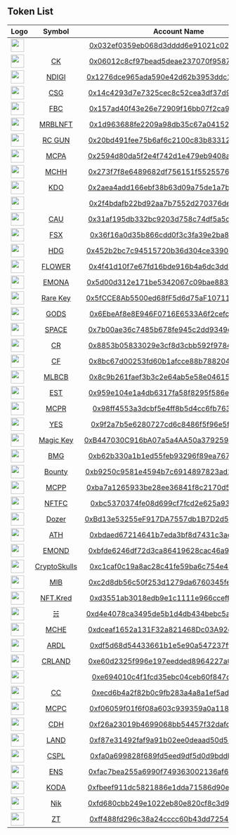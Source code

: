 ## Token List
<!-- token_list_start -->
|   Logo    | Symbol      | Account Name |
| ----------- |:------------:|:------------:|
|  <img src="https://etherscan.io/images/main/empty-token.png" width=30 />  | [](https://github.com/eager7/eth_tokens/blob/master/tokens/0x032ef0359eb068d3dddd6e91021c02f397afce5a/token.json) | [0x032ef0359eb068d3dddd6e91021c02f397afce5a](https://etherscan.io/address/0x032ef0359eb068d3dddd6e91021c02f397afce5a) |
|  <img src="https://etherscan.io/token/images/cryptokitties_28.png?v=1" width=30 />  | [CK](https://github.com/eager7/eth_tokens/blob/master/tokens/0x06012c8cf97bead5deae237070f9587f8e7a266d/token.json) | [0x06012c8cf97bead5deae237070f9587f8e7a266d](https://etherscan.io/address/0x06012c8cf97bead5deae237070f9587f8e7a266d) |
|  <img src="https://etherscan.io/token/images/neon_28.png" width=30 />  | [NDIGI](https://github.com/eager7/eth_tokens/blob/master/tokens/0x1276dce965ada590e42d62b3953ddc1ddceb0392/token.json) | [0x1276dce965ada590e42d62b3953ddc1ddceb0392](https://etherscan.io/address/0x1276dce965ada590e42d62b3953ddc1ddceb0392) |
|  <img src="https://etherscan.io/images/main/empty-token.png" width=30 />  | [CSG](https://github.com/eager7/eth_tokens/blob/master/tokens/0x14c4293d7e7325cec8c52cea3df37d91aa9cc7b6/token.json) | [0x14c4293d7e7325cec8c52cea3df37d91aa9cc7b6](https://etherscan.io/address/0x14c4293d7e7325cec8c52cea3df37d91aa9cc7b6) |
|  <img src="https://etherscan.io/token/images/footbattle_128.png" width=30 />  | [FBC](https://github.com/eager7/eth_tokens/blob/master/tokens/0x157ad40f43e26e72909f16bb07f2ca97466df849/token.json) | [0x157ad40f43e26e72909f16bb07f2ca97466df849](https://etherscan.io/address/0x157ad40f43e26e72909f16bb07f2ca97466df849) |
|  <img src="https://etherscan.io/token/images/marblecards_28.png?v=1" width=30 />  | [MRBLNFT](https://github.com/eager7/eth_tokens/blob/master/tokens/0x1d963688fe2209a98db35c67a041524822cf04ff/token.json) | [0x1d963688fe2209a98db35c67a041524822cf04ff](https://etherscan.io/address/0x1d963688fe2209a98db35c67a041524822cf04ff) |
|  <img src="https://etherscan.io/token/images/realityclash_28.png" width=30 />  | [RC GUN](https://github.com/eager7/eth_tokens/blob/master/tokens/0x20bd491fee75b6af6c2100c83b83312d620f2958/token.json) | [0x20bd491fee75b6af6c2100c83b83312d620f2958](https://etherscan.io/address/0x20bd491fee75b6af6c2100c83b83312d620f2958) |
|  <img src="https://etherscan.io/token/images/megacryptopolis_28.png" width=30 />  | [MCPA](https://github.com/eager7/eth_tokens/blob/master/tokens/0x2594d80da5f2e4f742d1e479eb9408aad132d0bd/token.json) | [0x2594d80da5f2e4f742d1e479eb9408aad132d0bd](https://etherscan.io/address/0x2594d80da5f2e4f742d1e479eb9408aad132d0bd) |
|  <img src="https://etherscan.io/token/images/mycryptoheroes_32.png" width=30 />  | [MCHH](https://github.com/eager7/eth_tokens/blob/master/tokens/0x273f7f8e6489682df756151f5525576e322d51a3/token.json) | [0x273f7f8e6489682df756151f5525576e322d51a3](https://etherscan.io/address/0x273f7f8e6489682df756151f5525576e322d51a3) |
|  <img src="https://etherscan.io/token/images/kudos_28.png" width=30 />  | [KDO](https://github.com/eager7/eth_tokens/blob/master/tokens/0x2aea4add166ebf38b63d09a75de1a7b94aa24163/token.json) | [0x2aea4add166ebf38b63d09a75de1a7b94aa24163](https://etherscan.io/address/0x2aea4add166ebf38b63d09a75de1a7b94aa24163) |
|  <img src="https://etherscan.io/images/main/empty-token.png" width=30 />  | [](https://github.com/eager7/eth_tokens/blob/master/tokens/0x2f4bdafb22bd92aa7b7552d270376de8edccbc1e/token.json) | [0x2f4bdafb22bd92aa7b7552d270376de8edccbc1e](https://etherscan.io/address/0x2f4bdafb22bd92aa7b7552d270376de8edccbc1e) |
|  <img src="https://etherscan.io/token/images/cryptoassault_28.png" width=30 />  | [CAU](https://github.com/eager7/eth_tokens/blob/master/tokens/0x31af195db332bc9203d758c74df5a5c5e597cdb7/token.json) | [0x31af195db332bc9203d758c74df5a5c5e597cdb7](https://etherscan.io/address/0x31af195db332bc9203d758c74df5a5c5e597cdb7) |
|  <img src="https://etherscan.io/token/images/foam_28.png" width=30 />  | [FSX](https://github.com/eager7/eth_tokens/blob/master/tokens/0x36f16a0d35b866cdd0f3c3fa39e2ba8f48b099d2/token.json) | [0x36f16a0d35b866cdd0f3c3fa39e2ba8f48b099d2](https://etherscan.io/address/0x36f16a0d35b866cdd0f3c3fa39e2ba8f48b099d2) |
|  <img src="https://etherscan.io/token/images/hedgie_28.png" width=30 />  | [HDG](https://github.com/eager7/eth_tokens/blob/master/tokens/0x452b2bc7c94515720b36d304ce33909a8323f3e3/token.json) | [0x452b2bc7c94515720b36d304ce33909a8323f3e3](https://etherscan.io/address/0x452b2bc7c94515720b36d304ce33909a8323f3e3) |
|  <img src="https://etherscan.io/token/images/flowerpatch_28.png" width=30 />  | [FLOWER](https://github.com/eager7/eth_tokens/blob/master/tokens/0x4f41d10f7e67fd16bde916b4a6dc3dd101c57394/token.json) | [0x4f41d10f7e67fd16bde916b4a6dc3dd101c57394](https://etherscan.io/address/0x4f41d10f7e67fd16bde916b4a6dc3dd101c57394) |
|  <img src="https://etherscan.io/token/images/etheremon_28.png?v=1" width=30 />  | [EMONA](https://github.com/eager7/eth_tokens/blob/master/tokens/0x5d00d312e171be5342067c09bae883f9bcb2003b/token.json) | [0x5d00d312e171be5342067c09bae883f9bcb2003b](https://etherscan.io/address/0x5d00d312e171be5342067c09bae883f9bcb2003b) |
|  <img src="https://etherscan.io/token/images/cryptodozer_28.png?v=1" width=30 />  | [Rare Key](https://github.com/eager7/eth_tokens/blob/master/tokens/0x5fcce8ab5500ed68ff5d6d75af1071195215d97e/token.json) | [0x5fCCE8Ab5500ed68fF5d6d75aF1071195215D97E](https://etherscan.io/address/0x5fCCE8Ab5500ed68fF5d6d75aF1071195215D97E) |
|  <img src="https://etherscan.io/token/images/godsunchained_28.png" width=30 />  | [GODS](https://github.com/eager7/eth_tokens/blob/master/tokens/0x6ebeaf8e8e946f0716e6533a6f2cefc83f60e8ab/token.json) | [0x6EbeAf8e8E946F0716E6533A6f2cefc83f60e8Ab](https://etherscan.io/address/0x6EbeAf8e8E946F0716E6533A6f2cefc83f60e8Ab) |
|  <img src="https://etherscan.io/token/images/spheroiduniverse_28.png" width=30 />  | [SPACE](https://github.com/eager7/eth_tokens/blob/master/tokens/0x7b00ae36c7485b678fe945c2dd9349eb5baf7b6b/token.json) | [0x7b00ae36c7485b678fe945c2dd9349eb5baf7b6b](https://etherscan.io/address/0x7b00ae36c7485b678fe945c2dd9349eb5baf7b6b) |
|  <img src="https://etherscan.io/token/images/codex_28.png?v=1" width=30 />  | [CR](https://github.com/eager7/eth_tokens/blob/master/tokens/0x8853b05833029e3cf8d3cbb592f9784fa43d2a79/token.json) | [0x8853b05833029e3cf8d3cbb592f9784fa43d2a79](https://etherscan.io/address/0x8853b05833029e3cf8d3cbb592f9784fa43d2a79) |
|  <img src="https://etherscan.io/token/images/cryptoflowers_28.png" width=30 />  | [CF](https://github.com/eager7/eth_tokens/blob/master/tokens/0x8bc67d00253fd60b1afcce88b78820413139f4c6/token.json) | [0x8bc67d00253fd60b1afcce88b78820413139f4c6](https://etherscan.io/address/0x8bc67d00253fd60b1afcce88b78820413139f4c6) |
|  <img src="https://etherscan.io/token/images/mlbchampions_28.png" width=30 />  | [MLBCB](https://github.com/eager7/eth_tokens/blob/master/tokens/0x8c9b261faef3b3c2e64ab5e58e04615f8c788099/token.json) | [0x8c9b261faef3b3c2e64ab5e58e04615f8c788099](https://etherscan.io/address/0x8c9b261faef3b3c2e64ab5e58e04615f8c788099) |
|  <img src="https://etherscan.io/token/images/decentraland_28.png?v=2" width=30 />  | [EST](https://github.com/eager7/eth_tokens/blob/master/tokens/0x959e104e1a4db6317fa58f8295f586e1a978c297/token.json) | [0x959e104e1a4db6317fa58f8295f586e1a978c297](https://etherscan.io/address/0x959e104e1a4db6317fa58f8295f586e1a978c297) |
|  <img src="https://etherscan.io/token/images/megacryptopolis_28.png" width=30 />  | [MCPR](https://github.com/eager7/eth_tokens/blob/master/tokens/0x98ff4553a3dcbf5e4ff8b5d4cc6fb763b6f20174/token.json) | [0x98ff4553a3dcbf5e4ff8b5d4cc6fb763b6f20174](https://etherscan.io/address/0x98ff4553a3dcbf5e4ff8b5d4cc6fb763b6f20174) |
|  <img src="https://etherscan.io/images/main/empty-token.png" width=30 />  | [YES](https://github.com/eager7/eth_tokens/blob/master/tokens/0x9f2a7b5e6280727cd6c8486f5f96e5f76164f2df/token.json) | [0x9f2a7b5e6280727cd6c8486f5f96e5f76164f2df](https://etherscan.io/address/0x9f2a7b5e6280727cd6c8486f5f96e5f76164f2df) |
|  <img src="https://etherscan.io/token/images/cryptodozer_28.png?v=1" width=30 />  | [Magic Key](https://github.com/eager7/eth_tokens/blob/master/tokens/0xb447030c916ba07a5a4aa50a379259e387c48182/token.json) | [0xB447030C916bA07a5a4AA50a379259E387c48182](https://etherscan.io/address/0xB447030C916bA07a5a4AA50a379259E387c48182) |
|  <img src="https://etherscan.io/token/images/blockmarkgems_28.png" width=30 />  | [BMG](https://github.com/eager7/eth_tokens/blob/master/tokens/0xb62b330a1b1ed55feb93296f89ea7679c4e0c36c/token.json) | [0xb62b330a1b1ed55feb93296f89ea7679c4e0c36c](https://etherscan.io/address/0xb62b330a1b1ed55feb93296f89ea7679c4e0c36c) |
|  <img src="https://etherscan.io/token/images/lordless_28.png?v=1" width=30 />  | [Bounty](https://github.com/eager7/eth_tokens/blob/master/tokens/0xb9250c9581e4594b7c6914897823ad18d6b78e96/token.json) | [0xb9250c9581e4594b7c6914897823ad18d6b78e96](https://etherscan.io/address/0xb9250c9581e4594b7c6914897823ad18d6b78e96) |
|  <img src="https://etherscan.io/token/images/megacryptopolis_28.png" width=30 />  | [MCPP](https://github.com/eager7/eth_tokens/blob/master/tokens/0xba7a1265933be28ee36841f8c2170d51688b365d/token.json) | [0xba7a1265933be28ee36841f8c2170d51688b365d](https://etherscan.io/address/0xba7a1265933be28ee36841f8c2170d51688b365d) |
|  <img src="https://etherscan.io/token/images/niftyfootball_28.png" width=30 />  | [NFTFC](https://github.com/eager7/eth_tokens/blob/master/tokens/0xbc5370374fe08d699cf7fcd2e625a93bf393ccc4/token.json) | [0xbc5370374fe08d699cf7fcd2e625a93bf393ccc4](https://etherscan.io/address/0xbc5370374fe08d699cf7fcd2e625a93bf393ccc4) |
|  <img src="https://etherscan.io/token/images/cryptodozer_28.png?v=1" width=30 />  | [Dozer](https://github.com/eager7/eth_tokens/blob/master/tokens/0xbd13e53255ef917da7557db1b7d2d5c38a2efe24/token.json) | [0xBd13e53255eF917DA7557db1B7D2d5C38a2EFe24](https://etherscan.io/address/0xBd13e53255eF917DA7557db1B7D2d5C38a2EFe24) |
|  <img src="https://etherscan.io/token/images/cryptoatom_28.png" width=30 />  | [ATH](https://github.com/eager7/eth_tokens/blob/master/tokens/0xbdaed67214641b7eda3bf8d7431c3ae5fc46f466/token.json) | [0xbdaed67214641b7eda3bf8d7431c3ae5fc46f466](https://etherscan.io/address/0xbdaed67214641b7eda3bf8d7431c3ae5fc46f466) |
|  <img src="https://etherscan.io/token/images/etheremon_28.png?v=1" width=30 />  | [EMOND](https://github.com/eager7/eth_tokens/blob/master/tokens/0xbfde6246df72d3ca86419628cac46a9d2b60393c/token.json) | [0xbfde6246df72d3ca86419628cac46a9d2b60393c](https://etherscan.io/address/0xbfde6246df72d3ca86419628cac46a9d2b60393c) |
|  <img src="https://etherscan.io/token/images/cryptoskulls_28.png" width=30 />  | [CryptoSkulls](https://github.com/eager7/eth_tokens/blob/master/tokens/0xc1caf0c19a8ac28c41fe59ba6c754e4b9bd54de9/token.json) | [0xc1caf0c19a8ac28c41fe59ba6c754e4b9bd54de9](https://etherscan.io/address/0xc1caf0c19a8ac28c41fe59ba6c754e4b9bd54de9) |
|  <img src="https://etherscan.io/token/images/mib_28.png?v1.1" width=30 />  | [MIB](https://github.com/eager7/eth_tokens/blob/master/tokens/0xc2d8db56c50f253d1279da6760345fe78f784ed9/token.json) | [0xc2d8db56c50f253d1279da6760345fe78f784ed9](https://etherscan.io/address/0xc2d8db56c50f253d1279da6760345fe78f784ed9) |
|  <img src="https://etherscan.io/images/main/empty-token.png" width=30 />  | [NFT.Kred](https://github.com/eager7/eth_tokens/blob/master/tokens/0xd3551ab3018edb9e1c1111e966cceffdf625a730/token.json) | [0xd3551ab3018edb9e1c1111e966cceffdf625a730](https://etherscan.io/address/0xd3551ab3018edb9e1c1111e966cceffdf625a730) |
|  <img src="https://etherscan.io/token/images/autoglyphs_28.png" width=30 />  | [☵](https://github.com/eager7/eth_tokens/blob/master/tokens/0xd4e4078ca3495de5b1d4db434bebc5a986197782/token.json) | [0xd4e4078ca3495de5b1d4db434bebc5a986197782](https://etherscan.io/address/0xd4e4078ca3495de5b1d4db434bebc5a986197782) |
|  <img src="https://etherscan.io/token/images/mycryptoheroes_28.png?v=1" width=30 />  | [MCHE](https://github.com/eager7/eth_tokens/blob/master/tokens/0xdceaf1652a131f32a821468dc03a92df0edd86ea/token.json) | [0xdceaf1652a131F32a821468Dc03A92df0edd86Ea](https://etherscan.io/address/0xdceaf1652a131F32a821468Dc03A92df0edd86Ea) |
|  <img src="https://etherscan.io/token/images/arcona_28.png?v=2" width=30 />  | [ARDL](https://github.com/eager7/eth_tokens/blob/master/tokens/0xdf5d68d54433661b1e5e90a547237ffb0adf6ec2/token.json) | [0xdf5d68d54433661b1e5e90a547237ffb0adf6ec2](https://etherscan.io/address/0xdf5d68d54433661b1e5e90a547237ffb0adf6ec2) |
|  <img src="https://etherscan.io/token/images/cryptorome_28_2.png" width=30 />  | [CRLAND](https://github.com/eager7/eth_tokens/blob/master/tokens/0xe60d2325f996e197eedded8964227a0c6ca82d0f/token.json) | [0xe60d2325f996e197eedded8964227a0c6ca82d0f](https://etherscan.io/address/0xe60d2325f996e197eedded8964227a0c6ca82d0f) |
|  <img src="https://etherscan.io/images/main/empty-token.png" width=30 />  | [](https://github.com/eager7/eth_tokens/blob/master/tokens/0xe694010c4f1fcd35ebc04ceb60f847caaf2cd6f2/token.json) | [0xe694010c4f1fcd35ebc04ceb60f847caaf2cd6f2](https://etherscan.io/address/0xe694010c4f1fcd35ebc04ceb60f847caaf2cd6f2) |
|  <img src="https://etherscan.io/token/images/cryptantcrab_28.png?v=1" width=30 />  | [CC](https://github.com/eager7/eth_tokens/blob/master/tokens/0xecd6b4a2f82b0c9fb283a4a8a1ef5adf555f794b/token.json) | [0xecd6b4a2f82b0c9fb283a4a8a1ef5adf555f794b](https://etherscan.io/address/0xecd6b4a2f82b0c9fb283a4a8a1ef5adf555f794b) |
|  <img src="https://etherscan.io/token/images/megacryptopolis_28.png" width=30 />  | [MCPC](https://github.com/eager7/eth_tokens/blob/master/tokens/0xf06059f01f6f08a603c939359a0a1186f7687685/token.json) | [0xf06059f01f6f08a603c939359a0a1186f7687685](https://etherscan.io/address/0xf06059f01f6f08a603c939359a0a1186f7687685) |
|  <img src="https://etherscan.io/token/images/cryptoderby_28.png" width=30 />  | [CDH](https://github.com/eager7/eth_tokens/blob/master/tokens/0xf26a23019b4699068bb54457f32dafcf22a9d371/token.json) | [0xf26a23019b4699068bb54457f32dafcf22a9d371](https://etherscan.io/address/0xf26a23019b4699068bb54457f32dafcf22a9d371) |
|  <img src="https://etherscan.io/token/images/decentraland_28.png?v=2" width=30 />  | [LAND](https://github.com/eager7/eth_tokens/blob/master/tokens/0xf87e31492faf9a91b02ee0deaad50d51d56d5d4d/token.json) | [0xf87e31492faf9a91b02ee0deaad50d51d56d5d4d](https://etherscan.io/address/0xf87e31492faf9a91b02ee0deaad50d51d56d5d4d) |
|  <img src="https://etherscan.io/images/main/empty-token.png" width=30 />  | [CSPL](https://github.com/eager7/eth_tokens/blob/master/tokens/0xfa0a699828f689fd5eed9df5d0d9bddb832941ee/token.json) | [0xfa0a699828f689fd5eed9df5d0d9bddb832941ee](https://etherscan.io/address/0xfa0a699828f689fd5eed9df5d0d9bddb832941ee) |
|  <img src="https://etherscan.io/token/images/ens_32.png?v1.0" width=30 />  | [ENS](https://github.com/eager7/eth_tokens/blob/master/tokens/0xfac7bea255a6990f749363002136af6556b31e04/token.json) | [0xfac7bea255a6990f749363002136af6556b31e04](https://etherscan.io/address/0xfac7bea255a6990f749363002136af6556b31e04) |
|  <img src="https://etherscan.io/token/images/knownorigin_28.png?v=1" width=30 />  | [KODA](https://github.com/eager7/eth_tokens/blob/master/tokens/0xfbeef911dc5821886e1dda71586d90ed28174b7d/token.json) | [0xfbeef911dc5821886e1dda71586d90ed28174b7d](https://etherscan.io/address/0xfbeef911dc5821886e1dda71586d90ed28174b7d) |
|  <img src="https://etherscan.io/images/main/empty-token.png" width=30 />  | [Nik](https://github.com/eager7/eth_tokens/blob/master/tokens/0xfd680cbb249e1022eb80e820cf8c3d9424c001b8/token.json) | [0xfd680cbb249e1022eb80e820cf8c3d9424c001b8](https://etherscan.io/address/0xfd680cbb249e1022eb80e820cf8c3d9424c001b8) |
|  <img src="https://etherscan.io/token/images/zedtoken_28.png" width=30 />  | [ZT](https://github.com/eager7/eth_tokens/blob/master/tokens/0xff488fd296c38a24cccc60b43dd7254810dab64e/token.json) | [0xff488fd296c38a24cccc60b43dd7254810dab64e](https://etherscan.io/address/0xff488fd296c38a24cccc60b43dd7254810dab64e) |
